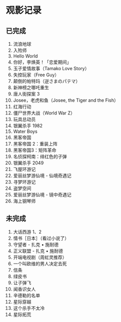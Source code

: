 # 观影记录

## 已完成

1. 流浪地球
2. 入殓师
3. Hello World
4. 你好，李焕英！「恋爱期间」
5. 玉子爱情故事（Tamako Love Story）
6. 失控玩家（Free Guy）
7. 颠倒的帕特玛（逆さまのパテマ）
8. 新神榜之哪吒重生
9. 唐人街探案 3
10. Josee，老虎和鱼（Josee, the Tiger and the Fish）
11. 红海行动
12. 僵尸世界大战（World War Z）
13. 玩具总动员
14. 银翼杀手 1982
15. Water Boys
16. 黑客帝国
17. 黑客帝国 2：重装上阵
18. 黑客帝国3：矩阵革命
19. 名侦探柯南：绯红色的子弹
20. 银翼杀手 2049
21. 飞屋环游记
22. 爱丽丝梦游仙境 - 仙境奇遇记
23. 寻梦环游记
24. 盗梦空间
25. 爱丽丝梦游仙境 - 镜中奇遇记
26. 海上钢琴师

## 未完成

1. 大话西游 1、2
2. 情书［日本］（看过小说了）
3. 守望者 - 扎克 • 施耐德
4. 正义联盟 - 扎克 • 施耐德
5. 开端电视剧（周虹灵推荐）
6. 一个叫欧维的男人决定去死
7. 信条
8. 绿皮书
9. 让子弹飞
10. 闻香识女人
11. 辛德勒的名单
12. 星际穿越
13. 这个杀手不太冷
14. 星际拓荒